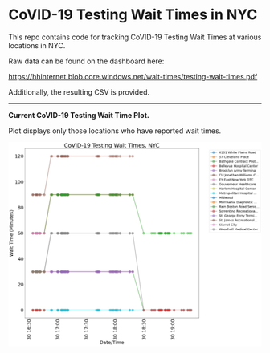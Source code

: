 # CoVID-19 Testing Wait Times in NYC

This repo contains code for tracking CoVID-19 Testing Wait Times at various locations in NYC. 

Raw data can be found on the dashboard here: 

https://hhinternet.blob.core.windows.net/wait-times/testing-wait-times.pdf

Additionally, the resulting CSV is provided. 

--------------------------------------------------------------------------------------------------


**Current CoVID-19 Testing Wait Time Plot.**

Plot displays only those locations who have reported wait times. 

![Wait Time Plot](https://github.com/juliennelachance/CoVID_Wait_Times_NYC/blob/main/wait_times.jpg)
